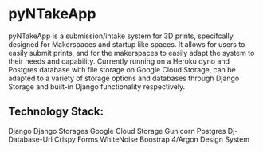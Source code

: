 # pyNTakeApp
pyNTakeApp is a submission/intake system for 3D prints, specifcally designed for Makerspaces and startup like spaces. It allows for users to easily submit prints, and for the makerspaces to easily adapt the system to their needs and capability. Currently running on a Heroku dyno and Postgres database with file storage on Google Cloud Storage, can be adapted to a variety of storage options and databases through Django Storage and built-in Django functionality respectively.

## Technology Stack:
Django
Django Storages
Google Cloud Storage
Gunicorn
Postgres
Dj-Database-Url
Crispy Forms
WhiteNoise
Boostrap 4/Argon Design System
